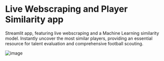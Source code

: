 # Live Webscraping and Player Similarity app
Streamlit app, featuring live webscraping and a Machine Learning similarity model. Instantly uncover the most similar players, providing an essential resource for talent evaluation and comprehensive football scouting.

![image](https://github.com/user-attachments/assets/5eda0257-c416-449e-94d6-fdce54019905)
